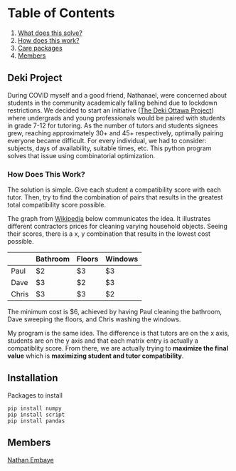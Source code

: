 # Table of Contents

1. [What does this solve?](#deki-project)
2. [How does this work?](#how-does-this-work)
3. [Care packages](#installation)
4. [Members](#members)


## Deki Project

During COVID myself and a good friend, Nathanael, were concerned about students in the community academically falling behind due to lockdown restrictions. We decided to start an initiative ([The Deki Ottawa Project](https://www.instagram.com/thedekiottawaproject/?hl=en)) where undergrads and young professionals would be paired with students in grade 7-12 for tutoring. As the number of tutors and students signees grew, reaching approximately 30+ and 45+ respectively, optimally pairing everyone became difficult. For every individual, we had to consider: subjects, days of availability, suitable times, etc. This python program solves that issue using combinatorial optimization. 



### How Does This Work?

The solution is simple. Give each student a compatibility score with each tutor. Then, try to find the combination of pairs that results in the greatest total compatibility score possible.

The graph from [Wikipedia](https://en.wikipedia.org/wiki/Hungarian_algorithm) below communicates the idea. It illustrates different contractors prices for cleaning varying household objects. Seeing their scores, there is a x, y combination that results in the lowest cost possible.


|       | Bathroom | Floors | Windows |
|-------|----------|--------|---------|
| Paul  | $2       | $3     | $3      |
| Dave  | $3       | $2     | $3      |
| Chris | $3       | $3     | $2      |


The minimum cost is $6, achieved by having Paul cleaning the bathroom, Dave sweeping the floors, and Chris washing the windows.

My program is the same idea. The difference is that tutors are on the x axis, students are on the y axis and that each matrix entry is actually a compatiblity score. From there, we are actually trying to **maximize the final value** which is **maximizing student and tutor compatibility**.



## Installation

Packages to install

```
pip install numpy
pip install script 
pip install pandas 
```

## Members
[Nathan Embaye](https://nathanembaye.me)

